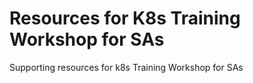 # Resources for K8s Training Workshop for SAs
Supporting resources for k8s Training Workshop for SAs
